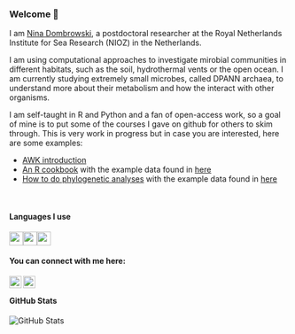 ### Welcome 👋

<p>

I am [Nina Dombrowski](https://ndombrowski.github.io), a postdoctoral researcher at the Royal Netherlands Institute for Sea Research (NIOZ) in the Netherlands.

I am using computational approaches to investigate mirobial communities in different habitats, such as the soil, hydrothermal vents or the open ocean. I am currently studying extremely small microbes, called DPANN archaea, to understand more about their metabolism and how the interact with other organisms.

I am self-taught in R and Python and a fan of open-access work, so a goal of mine is to put some of the courses I gave on github for others to skim through. This is very work in progress but in case you are interested, here are some examples:

- [AWK introduction](https://ndombrowski.github.io/AWK_tutorial/) 
- [An R cookbook](https://ndombrowski.github.io/R_cookbook) with the example data found in [here](https://github.com/ndombrowski/R_cookbook)
- [How to do phylogenetic analyses](https://ndombrowski.github.io/Phylogeny_tutorial/) with the example data found in [here](https://github.com/ndombrowski/Phylogeny_tutorial)


<br>

#### Languages I use

<img height=25 src="https://cdn.jsdelivr.net/gh/devicons/devicon/icons/rstudio/rstudio-original.svg" /><img height=25 src="https://cdn.jsdelivr.net/gh/devicons/devicon/icons/python/python-original.svg"/><img height=25 src="https://cdn.jsdelivr.net/gh/devicons/devicon/icons/github/github-original.svg"/>
<br>


#### You can connect with me here:

<a href="https://twitter.com/n_dombrowski">
  <img align="left" alt="Nina Dombrowski | Twitter" width="22px" src="https://raw.githubusercontent.com/peterthehan/peterthehan/master/assets/twitter.svg"/></a>
<a href="https://www.linkedin.com/in/nina-dombrowski-8b6142243/">
  <img align="left" alt="Nina Dombrowski LinkedIN" width="22px" src="https://raw.githubusercontent.com/peterthehan/peterthehan/master/assets/linkedin.svg"/></a><br>

 
#### GitHub Stats

<img src="https://github-readme-stats.vercel.app/api?username=ndombrowski&amp;show_icons=true" alt="GitHub Stats"></p>


